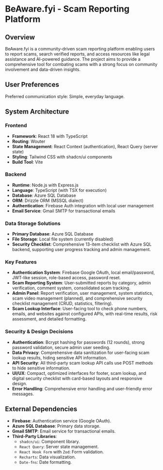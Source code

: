 # BeAware.fyi - Scam Reporting Platform

## Overview
BeAware.fyi is a community-driven scam reporting platform enabling users to report scams, search verified reports, and access resources like legal assistance and AI-powered guidance. The project aims to provide a comprehensive tool for combating scams with a strong focus on community involvement and data-driven insights.

## User Preferences
Preferred communication style: Simple, everyday language.

## System Architecture

### Frontend
- **Framework**: React 18 with TypeScript
- **Routing**: Wouter
- **State Management**: React Context (authentication), React Query (server state)
- **Styling**: Tailwind CSS with shadcn/ui components
- **Build Tool**: Vite

### Backend
- **Runtime**: Node.js with Express.js
- **Language**: TypeScript (with TSX for execution)
- **Database**: Azure SQL Database
- **ORM**: Drizzle ORM (MSSQL dialect)
- **Authentication**: Firebase Auth integration with local user management
- **Email Service**: Gmail SMTP for transactional emails

### Data Storage Solutions
- **Primary Database**: Azure SQL Database
- **File Storage**: Local file system (currently disabled)
- **Security Checklist**: Comprehensive 13-item checklist with Azure SQL backend, supporting user progress tracking and admin management.

### Key Features
- **Authentication System**: Firebase Google OAuth, local email/password, JWT-like session, role-based access, password reset.
- **Scam Reporting System**: User-submitted reports by category, admin verification, comment system, consolidated scam tracking.
- **Admin Panel**: Report verification, user management, system statistics, scam video management (planned), and comprehensive security checklist management (CRUD, statistics, filtering).
- **Scam Lookup Interface**: User-facing tool to check phone numbers, emails, and websites against configured APIs, with real-time results, risk assessment, and detailed formatting.

### Security & Design Decisions
- **Authentication**: Bcrypt hashing for passwords (12 rounds), strong password validation, secure admin user seeding.
- **Data Privacy**: Comprehensive data sanitization for user-facing scam lookup results, hiding sensitive API information.
- **API Security**: All third-party scam lookup API calls use POST methods to hide sensitive information.
- **UI/UX**: Compact, optimized interfaces for footer, scam lookup, and digital security checklist with card-based layouts and responsive design.
- **Error Handling**: Comprehensive error handling and user-friendly error messages.

## External Dependencies

- **Firebase**: Authentication service (Google OAuth).
- **Azure SQL Database**: Primary data storage.
- **Gmail SMTP**: Email service for transactional emails.
- **Third-Party Libraries**:
    - `shadcn/ui`: Component library.
    - `React Query`: Server state management.
    - `React Hook Form` with `Zod`: Form validation.
    - `Recharts`: Data visualization.
    - `Date-fns`: Date formatting.